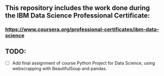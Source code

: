 ## This repository includes the work done during the IBM Data Science Professional Certificate: 

### https://www.coursera.org/professional-certificates/ibm-data-science 
                                                                               
## TODO:                                                                   
- [ ] Add final assignment of course Python Project for Data Science, using webscrapping with BeautifulSoup and pandas.                                                           
